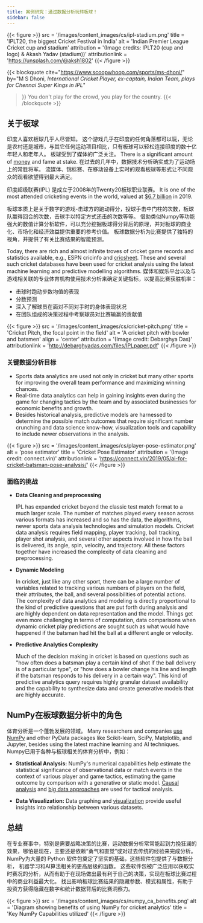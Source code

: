 ```yaml
---
title: 案例研究：通过数据分析玩转板球！
sidebar: false
---
```


{{< figure >}}
src = '/images/content_images/cs/ipl-stadium.png'
title = 'IPLT20, the biggest Cricket Festival in India'
alt = 'Indian Premier League Cricket cup and stadium'
attribution = '(Image credits: IPLT20 (cup and logo) & Akash Yadav (stadium))'
attributionlink = 'https://unsplash.com/@aksh1802'
{{< /figure >}}

{{< blockquote
cite="https://www.scoopwhoop.com/sports/ms-dhoni/"
by="M S Dhoni, _International Cricket Player, ex-captain, Indian Team, plays for Chennai Super Kings in IPL_"

> }}
> You don't play for the crowd, you play for the country.
> {{< /blockquote >}}

## 关于板球

印度人喜欢板球几乎人尽皆知。 这个游戏几乎在印度的任何角落都可以玩，无论是农村还是城市，与其它任何运动项目相比，只有板球可以轻松连接印度的数十亿年轻人和老年人。
板球受到了媒体的广泛关注。 There is a significant amount of
[money](https://www.statista.com/topics/4543/indian-premier-league-ipl/) and
fame at stake. 在过去的几年中，数据技术分析确实成为了运动场上的常胜将军。 流媒体、锦标赛、在移动设备上实时的观看板球等形式让不同观众的观看欲望得到最大满足。

印度超级联赛(IPL) 是成立于2008年的Twenty20板球职业联赛。 It is one of the most attended cricketing events in
the world, valued at [$6.7 billion](https://en.wikipedia.org/wiki/Indian_Premier_League)
in 2019.

板球本质上是关于数字的游戏-击球方的跑动得分，投球手击中门柱的次数，板球队赢得回合的次数，击球手以特定方式还击的次数等等。 借助类似Numpy等功能强大的数值计算分析软件，可以充分挖掘板球得分背后的原理，并对板球的商业化、市场化和经济效益提供重要的参考价值。 板球数据分析为比赛提供了独特的视角，并提供了有关比赛结果的智能预测。

Today, there are rich and almost infinite troves of cricket game records and
statistics available, e.g., ESPN
cricinfo and
[cricsheet](https://cricsheet.org). These and several such cricket databases
have been used for cricket
analysis
using the latest machine learning and predictive modelling algorithms.
媒体和娱乐平台以及与游戏相关联的专业体育机构使用技术分析来确定关键指标，以提高比赛获胜机率：

- 击球时跑动步数均值的表现
- 分数预测
- 深入了解球员在面对不同对手时的身体表现状况
- 在团队组成的决策过程中考察球员对比赛输赢的贡献值

{{< figure >}}
src = '/images/content_images/cs/cricket-pitch.png'
title = 'Cricket Pitch, the focal point in the field'
alt = 'A cricket pitch with bowler and batsmen'
align = 'center'
attribution = '(Image credit: Debarghya Das)'
attributionlink = 'http://debarghyadas.com/files/IPLpaper.pdf'
{{< /figure >}}

### 关键数据分析目标

- Sports data analytics are used not only in cricket but many other
  sports for
  improving the overall team performance and maximizing winning chances.
- Real-time data analytics can help in gaining insights even during the game
  for changing tactics by the team and by associated businesses for economic
  benefits and growth.
- Besides historical analysis, predictive models are
  harnessed to determine the possible match outcomes that require significant
  number crunching and data science know-how, visualization tools and capability
  to include newer observations in the analysis.

{{< figure >}}
src = '/images/content_images/cs/player-pose-estimator.png'
alt = 'pose estimator'
title = 'Cricket Pose Estimator'
attribution = '(Image credit: connect.vin)'
attributionlink = 'https://connect.vin/2019/05/ai-for-cricket-batsman-pose-analysis/'
{{< /figure >}}

### 面临的挑战

- **Data Cleaning and preprocessing**

  IPL has expanded cricket beyond the classic test match format to a much
  larger scale. The number of matches played every season across various
  formats has increased and so has the data, the algorithms, newer sports data
  analysis technologies and simulation models. Cricket data analysis requires
  field mapping, player tracking, ball tracking, player shot analysis, and
  several other aspects involved in how the ball is delivered, its angle, spin,
  velocity, and trajectory. All these factors together have increased the
  complexity of data cleaning and preprocessing.

- **Dynamic Modeling**

  In cricket, just like any other sport,
  there can be a large number of variables related to tracking various numbers
  of players on the field, their attributes, the ball, and several possibilities
  of potential actions. The complexity of data analytics and modeling is
  directly proportional to the kind of predictive questions that are put forth
  during analysis and are highly dependent on data representation and the
  model. Things get even more challenging in terms of computation, data
  comparisons when dynamic cricket play predictions are sought such as what
  would have happened if the batsman had hit the ball at a different angle or
  velocity.

- **Predictive Analytics Complexity**

  Much of the decision making in cricket is based on questions such as "how
  often does a batsman play a certain kind of shot if the ball delivery is of a
  particular type", or "how does a bowler change his line and length if the
  batsman responds to his delivery in a certain way".
  This kind of predictive analytics query requires highly granular dataset
  availability and the capability to synthesize data and create generative
  models that are highly accurate.

## NumPy在板球数据分析中的角色

体育分析是一个蓬勃发展的领域。 Many researchers and companies
[use NumPy](https://adtmag.com/blogs/dev-watch/2017/07/sports-analytics.aspx)
and other PyData packages like Scikit-learn, SciPy, Matplotlib, and Jupyter,
besides using the latest machine learning and AI techniques.  Numpy已用于各种与板球相关的体育分析中，例如：

- **Statistical Analysis:** NumPy's numerical capabilities help estimate the
  statistical significance of observational data or match events in the context
  of various player and game tactics, estimating the game outcome by comparison
  with a generative or static model.
  [Causal analysis](https://amplitude.com/blog/2017/01/19/causation-correlation)
  and [big data approaches](https://www.ncbi.nlm.nih.gov/pmc/articles/PMC4996805/)
  are used for tactical analysis.

- **Data Visualization:** Data graphing and [visualization](https://towardsdatascience.com/advanced-sports-visualization-with-pandas-matplotlib-and-seaborn-9c16df80a81b) provide useful insights into relationship between various datasets.

## 总结

在专业赛事中，特别是需要战略决策的比赛，运动数据分析常常能起到力挽狂澜的效果，哪怕是现在，主要还是依赖“勇气和直觉”或对过去传统的经验来完成分析。 NumPy为大量的 Python 软件包奠定了坚实的基础，这些软件包提供了与数据分析， 机器学习和AI算法相关的更高层级的函数。
这些软件包被广泛应用以获取实时赛况的分析，从而有助于在现场做出最有利于自己的决策，实现在板球比赛过程中的商业利益最大化。 找出影响板球比赛结果的隐藏参数、模式和属性，有助于投资方获得隐藏在数字和统计数据背后的比赛洞察力。

{{< figure >}}
src = '/images/content_images/cs/numpy_ca_benefits.png'
alt = 'Diagram showing benefits of using NumPy for cricket analytics'
title = 'Key NumPy Capabilities utilized'
{{< /figure >}}
